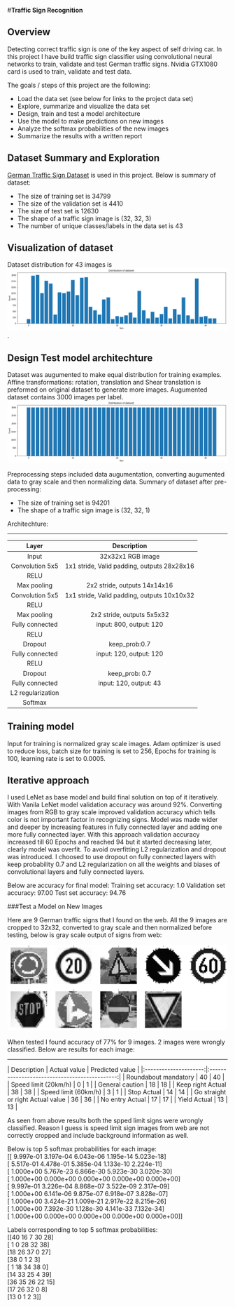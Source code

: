 #**Traffic Sign Recognition** 

Overview
---
Detecting correct traffic sign is one of the key aspect of self driving car. In this project I have build traffic sign classifier using convolutional neural networks to train, validate and test German traffic signs. Nvidia GTX1080 card is used to train, validate and test data.

The goals / steps of this project are the following:
* Load the data set (see below for links to the project data set)
* Explore, summarize and visualize the data set
* Design, train and test a model architecture
* Use the model to make predictions on new images
* Analyze the softmax probabilities of the new images
* Summarize the results with a written report


[//]: # (Image References)

[image1]: ./signs.png "Signs"
[image2]: ./original_dataset.png "Dataset distribution "
[image3]: ./augmented_dataset.png "Augumented dataset distribution"
[image4]: ./images_from_web.png "Images from web"

Dataset Summary  and Exploration
---
[German Traffic Sign Dataset](http://benchmark.ini.rub.de/?section=gtsrb&subsection=dataset) is used in this project. Below is summary of dataset:
* The size of training set is 34799
* The size of the validation set is 4410
* The size of test set is 12630
* The shape of a traffic sign image is (32, 32, 3)
* The number of unique classes/labels in the data set is 43

Visualization of dataset
---
Dataset distribution for 43 images is ![alt text][image2]. 

Design  Test model architechture
---
Dataset was augumented to make equal distribution for training examples. Affine transformations: rotation, translation and Shear translation is preformed on original dataset to generate more images. Augumented dataset contains 3000 images per label. 
![alt text][image3]

Preprocessing steps included data augumentation, converting augumented data to gray scale and then normalizing data. 
Summary of dataset after pre-processing:
* The size of training set is 94201
* The shape of a traffic sign image is (32, 32, 1)

Architechture:

---
| Layer         		|     Description	        					| 
|:---------------------:|:---------------------------------------------:| 
| Input         		| 32x32x1 RGB image   							| 
| Convolution 5x5     	| 1x1 stride, Valid padding, outputs 28x28x16 	|
| RELU					|												|
| Max pooling	      	| 2x2 stride,  outputs 14x14x16 				|
| Convolution 5x5	    | 1x1 stride, Valid padding, outputs 10x10x32     									|
| RELU					|												|
| Max pooling	      	| 2x2 stride,  outputs 5x5x32 				|
| Fully connected		| input: 800, output: 120        									|
| RELU					|												|
| Dropout       |    keep_prob:0.7                  |                
| Fully connected		| input: 120, output: 120        									|
| RELU					|												|
| Dropout       |  keep_prob: 0.7                     |                
| Fully connected		| input: 120, output: 43  									|
| L2 regularization |          |
| Softmax				|         									|

Training model
---
Input for training is normalized gray scale images. Adam optimizer is used to reduce loss, batch size for training is set to 256, Epochs for training is 100, learning rate is set to 0.0005.
 
Iterative approach
---
I used LeNet as base model and build final solution on top of it iteratively. With Vanila LeNet model validation accuracy was around 92%. Converting images from RGB to gray scale improved validation accuracy which tells color is not important factor in recognizing signs. Model was made wider and deeper by increasing features in fully connected layer and adding one more fully connected layer. With this approach validation accuracy increased till 60 Epochs and reached 94 but it started decreasing later, clearly model was overfit. To avoid overfitting L2 regularization and dropout was introduced. I choosed to use dropout on fully connected layers with keep probability 0.7 and L2 regularization on all the weights and biases of convolutional layers and fully connected layers. 

Below are accuracy for final model:
Training set accuracy: 1.0
Validation set accuracy: 97.00
Test set accuracy: 94.76
 
###Test a Model on New Images

Here are 9 German traffic signs that I found on the web. All the 9 images are cropped to 32x32, converted to gray scale and then normalized before testing, below is gray scale output of signs from web:

![alt text][image4]

When tested I found accuracy of 77% for 9 images. 2 images were wrongly classified. Below are results for each image:

---
| Description         		|     Actual value	        					|  Predicted value |
|:---------------------:|:---------------------------------------------:| 
| Roundabout mandatory         		| 40   							| 40 |
| Speed limit (20km/h)         		| 0   							| 1 |
| General caution         		| 18   							| 18 |
| Keep right Actual        		| 38   							| 38 |
| Speed limit (60km/h)         		| 3   							| 1 |
| Stop Actual         		| 14   							| 14 |
| Go straight or right Actual value         		| 36   							| 36 |
| No entry Actual         		| 17   							| 17 |
| Yield Actual        		| 13   							| 13 |


As seen from above results both the spped limit signs were wrongly classified. Reason I guess is speed limit sign images from web are not correctly cropped and include background information as well.

Below is top 5 softmax probabilities for each image: <br/>
[[  9.997e-01   3.197e-04   6.043e-06   1.195e-14   5.023e-18]<br/>
 [  5.517e-01   4.478e-01   5.385e-04   1.133e-10   2.224e-11]<br/>
 [  1.000e+00   5.767e-23   6.866e-30   5.923e-30   3.020e-30]<br/>
 [  1.000e+00   0.000e+00   0.000e+00   0.000e+00   0.000e+00]<br/>
 [  9.997e-01   3.226e-04   8.868e-07   3.522e-09   2.317e-09]<br/>
 [  1.000e+00   6.141e-06   9.875e-07   6.918e-07   3.828e-07]<br/>
 [  1.000e+00   3.424e-21   1.009e-21   2.917e-22   8.215e-26]<br/>
 [  1.000e+00   7.392e-30   1.128e-30   4.141e-33   7.132e-34]<br/>
 [  1.000e+00   0.000e+00   0.000e+00   0.000e+00   0.000e+00]]<br/>

Labels corresponding to top 5 softmax probabilities:<br/>
[[40 16  7 30 28]<br/>
 [ 1  0 28 32 38]<br/>
 [18 26 37  0 27]<br/>
 [38  0  1  2  3]<br/>
 [ 1 18 34 38  0]<br/>
 [14 33 25  4 39]<br/>
 [36 35 26 22 15]<br/>
 [17 26 32  0  8]<br/>
 [13  0  1  2  3]]<br/>
 

